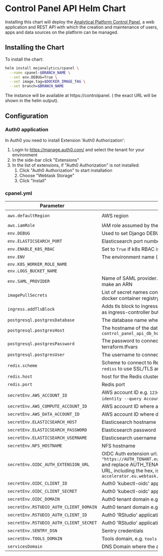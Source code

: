 # Control Panel API Helm Chart

Installing this chart will deploy the [Analytical Platform Control Panel](https://github.com/ministryofjustice/analytics-platform-control-panel), a web
application and REST API with which the creation and maintenance of users, apps
and data sources on the platform can be managed.


## Installing the Chart

To install the chart:

```bash
helm install mojanalytics/cpanel \
  --name cpanel-$BRANCH_NAME \
  --set env.DEBUG=True \
  --set image.tag=$DOCKER_IMAGE_TAG \
  --set branch=$BRANCH_NAME
```

The instance will be available at https://controlpanel.<ServicesDomain> (
the exact URL will be shown in the helm output).


## Configuration

### Auth0 application

In Auth0 you need to install Extension 'Auth0 Authorization':

1. Login to https://manage.auth0.com/ and select the tenant for your environment
2. In the side-bar click "Extensions"
3. In the list of extensions, if "Auth0 Authorization" is not installed:
    1. Click "Auth0 Authorization" to start installation
    2. Choose "Webtask Storage"
    3. Click "Install"

### cpanel.yml

| Parameter  | Description     | Default |
| ---------- | --------------- | ------- |
| `aws.defaultRegion` | AWS region | `eu-west-1` |
| `aws.iamRole` | IAM role assumed by the instance running the API | |
| `env.DEBUG` | Used to set Django DEBUG mode | `False` |
| `env.ELASTICSEARCH_PORT` | Elasticsearch port number | `9243` |
| `env.ENABLE_K8S_RBAC` | Set to `True` if k8s RBAC is enabled | `False` |
| `env.ENV` | The environment name (`dev` or `alpha`) | |
| `env.K8S_WORKER_ROLE_NAME` | | |
| `env.LOGS_BUCKET_NAME` | | |
| `env.SAML_PROVIDER` | Name of SAML provider. Concatenated with `IAM_ARN_BASE:saml-provider/` to make an ARN | |
| `imagePullSecrets` | List of secret names containing the credentials to authenticate/pull from a docker container registry. | `[]` |
| `ingress.addTlsBlock` | Adds tls block to ingress resource. This needs to be `true` if you're using `nginx` as ingress-controller but it may need to be `false` for others (e.g. `traefik`) | `true` |
| `postgresql.postgresDatabase` | The database name where API data will be stored | |
| `postgresql.postgresHost` | The hostname of the database. Get it from terraform platform output `control_panel_api_db_host` | |
| `postgresql.postgresPassword` | The password to connect to the database with. Get it from the environment's terraform.tfvars | |
| `postgresql.postgresUser` | The username to connect to the database with | |
| `redis.scheme` | Scheme to connect to Redis cluster, can be `redis` for insecure connection or `rediss` to use SSL/TLS and encryption in-transit | `rediss` |
| `redis.host` | host for the Redis cluster, see "Primary endpoint" value in AWS EC | `""` |
| `redis.port` | Redis port | `"6379"` |
| `secretEnv.AWS_ACCOUNT_ID` | AWS account ID e.g. `123456789012`. Find this with e.g. `aws sts get-caller-identity --query Account --output text` (**DEPRECATED**) | `""` |
| `secretEnv.AWS_COMPUTE_ACCOUNT_ID` | AWS account ID where apps and tools run. | `""` |
| `secretEnv.AWS_DATA_ACCOUNT_ID` | AWS account ID where data sits. | `""` |
| `secretEnv.ELASTICSEARCH_HOST` | Elasticsearch hostname | `""` |
| `secretEnv.ELASTICSEARCH_PASSWORD` | Elasticsearch password | `""` |
| `secretEnv.ELASTICSEARCH_USERNAME` | Elasticsearch username | `""` |
| `secretEnv.NFS_HOSTNAME` | NFS hostname | |
| `secretEnv.OIDC_AUTH_EXTENSION_URL` | OIDC Auth extension url. See above for installing it. For the value, take `"https://AUTH_TENANT.eu.webtask.io/adf6e2f2b84784b57522e3b19dfc9201/api"` and replace AUTH_TENANT with your Auth0 tenant name. The rest of the URL, including the hex, is fixed e.g. `"https://gds-accelerator.eu.webtask.io/adf6e2f2b84784b57522e3b19dfc9201/api"` | `""` |
| `secretEnv.OIDC_CLIENT_ID` | Auth0 'kubectl-oidc' application's client ID | `""` |
| `secretEnv.OIDC_CLIENT_SECRET` | Auth0 'kubectl-oidc' application's client secret | `""` |
| `secretEnv.OIDC_DOMAIN` | Auth0 tenant domain e.g. `dev-analytics-moj.eu.auth0.com` | `""` |
| `secretEnv.RSTUDIO_AUTH_CLIENT_DOMAIN` | Auth0 tenant domain e.g. `dev-analytics-moj.eu.auth0.com` | `""` |
| `secretEnv.RSTUDIO_AUTH_CLIENT_ID` | Auth0 'RStudio' application's client ID (see [../rstudio/README.md]) | `""` |
| `secretEnv.RSTUDIO_AUTH_CLIENT_SECRET` | Auth0 'RStudio' application's client secret (see [../rstudio/README.md]) | `""` |
| `secretEnv.SENTRY_DSN` | Sentry credentials | |
| `secretEnv.TOOLS_DOMAIN` | Tools domain, e.g. `tools.dev.mojanalytics.xyz` | `""` |
| `servicesDomain` | DNS Domain where the app will be hosted | |
